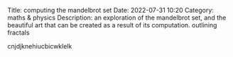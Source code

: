 Title: computing the mandelbrot set
Date: 2022-07-31 10:20
Category: maths & physics
Description: an exploration of the mandelbrot set, and the beautiful art that can be created as a result of its computation. outlining fractals

cnjdjknehiucbicwklelk
